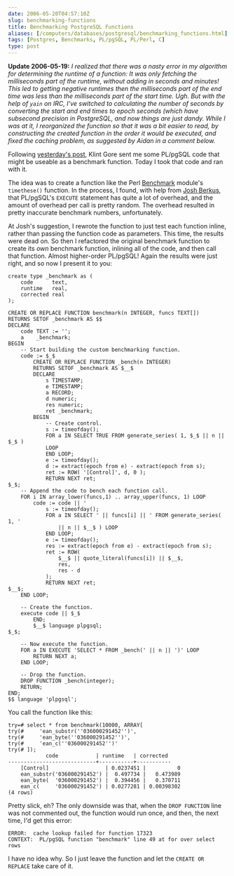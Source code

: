 ```yaml
--- 
date: 2006-05-20T04:57:10Z
slug: benchmarking-functions
title: Benchmarking PostgreSQL Functions
aliases: [/computers/databases/postgresql/benchmarking_functions.html]
tags: [Postgres, Benchmarks, PL/pgSQL, PL/Perl, C]
type: post
---
```


**Update 2006-05-19:** *I realized that there was a nasty error in my algorithm
for determining the runtime of a function: It was only fetching the milliseconds
part of the runtime, without adding in seconds and minutes! This led to getting
negative runtimes then the milliseconds part of the end time was less than the
milliseconds part of the start time. Ugh. But with the help of `yain` on IRC,
I've switched to calculating the number of seconds by converting the start and
end times to epoch seconds (which have subsecond precision in PostgreSQL, and
now things are just dandy. While I was at it, I reorganized the function so that
it was a bit easier to read, by constructing the created function in the order
it would be executed, and fixed the caching problem, as suggested by Aidan in a
comment below.*

Following [yesterday's post], Klint Gore sent me some PL/pgSQL code that might
be useable as a benchmark function. Today I took that code and ran with it.

The idea was to create a function like the Perl [Benchmark] module's
`timethese()` function. In the process, I found, with help from [Josh Berkus],
that PL/pgSQL's `EXECUTE` statement has quite a lot of overhead, and the amount
of overhead per call is pretty random. The overhead resulted in pretty
inaccurate benchmark numbers, unfortunately.

At Josh's suggestion, I rewrote the function to just test each function inline,
rather than passing the function code as parameters. This time, the results were
dead on. So then I refactored the original benchmark function to create its
*own* benchmark function, inlining all of the code, and then call that function.
Almost higher-order PL/pgSQL! Again the results were just right, and so now I
present it to you:

``` plpgsql
create type _benchmark as (
    code      text,
    runtime   real,
    corrected real
);

CREATE OR REPLACE FUNCTION benchmark(n INTEGER, funcs TEXT[])
RETURNS SETOF _benchmark AS $$
DECLARE
    code TEXT := '';
    a    _benchmark;
BEGIN
    -- Start building the custom benchmarking function.
    code := $_$
        CREATE OR REPLACE FUNCTION _bench(n INTEGER)
        RETURNS SETOF _benchmark AS $__$
        DECLARE
            s TIMESTAMP;
            e TIMESTAMP;
            a RECORD;
            d numeric;
            res numeric;
            ret _benchmark;
        BEGIN
            -- Create control.
            s := timeofday();
            FOR a IN SELECT TRUE FROM generate_series( 1, $_$ || n || $_$ )
            LOOP
            END LOOP;
            e := timeofday();
            d := extract(epoch from e) - extract(epoch from s);
            ret := ROW( '[Control]', d, 0 );
            RETURN NEXT ret;
$_$;
    -- Append the code to bench each function call.
    FOR i IN array_lower(funcs,1) .. array_upper(funcs, 1) LOOP
        code := code || '
            s := timeofday();
            FOR a IN SELECT ' || funcs[i] || ' FROM generate_series( 1, '
                || n || $__$ ) LOOP
            END LOOP;
            e := timeofday();
            res := extract(epoch from e) - extract(epoch from s);
            ret := ROW(
                $__$ || quote_literal(funcs[i]) || $__$,
                res,
                res - d
            );
            RETURN NEXT ret;
$__$;
    END LOOP;

    -- Create the function.
    execute code || $_$
        END;
        $__$ language plpgsql;
$_$;

    -- Now execute the function.
    FOR a IN EXECUTE 'SELECT * FROM _bench(' || n || ')' LOOP
        RETURN NEXT a;
    END LOOP;

    -- Drop the function.
    DROP FUNCTION _bench(integer);
    RETURN;
END;
$$ language 'plpgsql';
```

You call the function like this:

``` postgres
try=# select * from benchmark(10000, ARRAY[
try(#     'ean_substr(''036000291452'')',
try(#     'ean_byte(''036000291452'')',
try(#     'ean_c(''036000291452'')'
try(# ]);
            code            | runtime   | corrected 
----------------------------+-----------+-----------
    [Control]                  | 0.0237451 |          0
    ean_substr('036000291452') |  0.497734 |   0.473989
    ean_byte(  '036000291452') |  0.394456 |   0.370711
    ean_c(     '036000291452') | 0.0277281 | 0.00398302
(4 rows)
```

Pretty slick, eh? The only downside was that, when the `DROP FUNCTION` line was
not commented out, the function would run once, and then, the next time, I'd get
this error:

    ERROR:  cache lookup failed for function 17323
    CONTEXT:  PL/pgSQL function "benchmark" line 49 at for over select rows

I have no idea why. So I just leave the function and let the `CREATE OR REPLACE`
take care of it.

  [yesterday's post]: /computers/databases/postgresql/benchmarking_upc_validation.html
    "Benchmarking UPC Validation"
  [Benchmark]: http://search.cpan.org/dist/perl/lib/Benchmark.pm
  [Josh Berkus]: http://blogs.ittoolbox.com/database/soup/
    "“Database Soup” by Josh Berkus"
